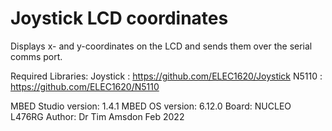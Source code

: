 Joystick LCD coordinates
  ============
 
  Displays x- and y-coordinates on the LCD and sends them over the serial comms port.
  
  Required Libraries: Joystick : https://github.com/ELEC1620/Joystick
                      N5110    : https://github.com/ELEC1620/N5110
  
  MBED Studio version: 1.4.1 
  MBED OS version: 6.12.0 
  Board: NUCLEO L476RG 
  Author: Dr Tim Amsdon Feb 2022
